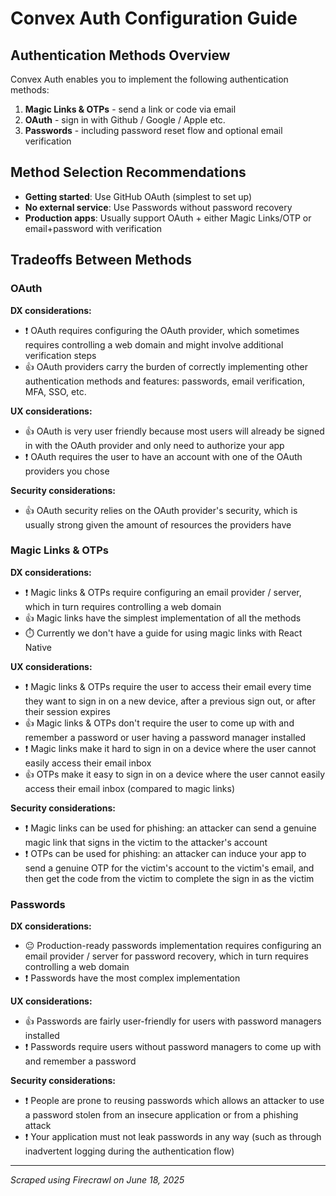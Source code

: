 # Convex Auth Configuration Guide

## Authentication Methods Overview

Convex Auth enables you to implement the following authentication methods:

1. **Magic Links & OTPs** - send a link or code via email
2. **OAuth** - sign in with Github / Google / Apple etc.
3. **Passwords** - including password reset flow and optional email verification

## Method Selection Recommendations

- **Getting started**: Use GitHub OAuth (simplest to set up)
- **No external service**: Use Passwords without password recovery
- **Production apps**: Usually support OAuth + either Magic Links/OTP or email+password with verification

## Tradeoffs Between Methods

### OAuth

**DX considerations:**

- ❗️ OAuth requires configuring the OAuth provider, which sometimes requires controlling a web domain and might involve additional verification steps
- 👍 OAuth providers carry the burden of correctly implementing other authentication methods and features: passwords, email verification, MFA, SSO, etc.

**UX considerations:**

- 👍 OAuth is very user friendly because most users will already be signed in with the OAuth provider and only need to authorize your app
- ❗️ OAuth requires the user to have an account with one of the OAuth providers you chose

**Security considerations:**

- 👍 OAuth security relies on the OAuth provider's security, which is usually strong given the amount of resources the providers have

### Magic Links & OTPs

**DX considerations:**

- ❗️ Magic links & OTPs require configuring an email provider / server, which in turn requires controlling a web domain
- 👍 Magic links have the simplest implementation of all the methods
- ⏱️ Currently we don't have a guide for using magic links with React Native

**UX considerations:**

- ❗️ Magic links & OTPs require the user to access their email every time they want to sign in on a new device, after a previous sign out, or after their session expires
- 👍 Magic links & OTPs don't require the user to come up with and remember a password or user having a password manager installed
- ❗️ Magic links make it hard to sign in on a device where the user cannot easily access their email inbox
- 👍 OTPs make it easy to sign in on a device where the user cannot easily access their email inbox (compared to magic links)

**Security considerations:**

- ❗️ Magic links can be used for phishing: an attacker can send a genuine magic link that signs in the victim to the attacker's account
- ❗️ OTPs can be used for phishing: an attacker can induce your app to send a genuine OTP for the victim's account to the victim's email, and then get the code from the victim to complete the sign in as the victim

### Passwords

**DX considerations:**

- 😐 Production-ready passwords implementation requires configuring an email provider / server for password recovery, which in turn requires controlling a web domain
- ❗️ Passwords have the most complex implementation

**UX considerations:**

- 👍 Passwords are fairly user-friendly for users with password managers installed
- ❗️ Passwords require users without password managers to come up with and remember a password

**Security considerations:**

- ❗️ People are prone to reusing passwords which allows an attacker to use a password stolen from an insecure application or from a phishing attack
- ❗️ Your application must not leak passwords in any way (such as through inadvertent logging during the authentication flow)

---

_Scraped using Firecrawl on June 18, 2025_

